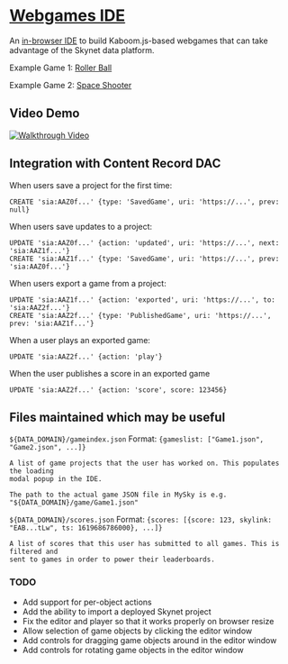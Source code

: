 # [Webgames IDE](https://webgames-ide.hns.siasky.net/)

An [in-browser IDE](https://webgames-ide.hns.siasky.net/) to build Kaboom.js-based webgames that can take advantage of the Skynet data platform.

Example Game 1: [Roller Ball](https://siasky.net/EABj-DjVMchH8U3WgrSeHdBGui-uS2NADBaTYUveOrktLw/)

Example Game 2: [Space Shooter](https://siasky.net/GAD6KfmNKysGhJOviHNj5IRkamlmLwQxety1L_e1-CiTEg/)


## Video Demo

[![Walkthrough Video](https://i.imgur.com/8LikgHS.png)](https://youtu.be/g6jRrBtVzI8)


## Integration with Content Record DAC

When users save a project for the first time:

    CREATE 'sia:AAZ0f...' {type: 'SavedGame', uri: 'https://...', prev: null}

When users save updates to a project:

    UPDATE 'sia:AAZ0f...' {action: 'updated', uri: 'https://...', next: 'sia:AAZ1f...'}
    CREATE 'sia:AAZ1f...' {type: 'SavedGame', uri: 'https://...', prev: 'sia:AAZ0f...'}

When users export a game from a project:

    UPDATE 'sia:AAZ1f...' {action: 'exported', uri: 'https://...', to: 'sia:AAZ2f...'}
    CREATE 'sia:AAZ2f...' {type: 'PublishedGame', uri: 'https://...', prev: 'sia:AAZ1f...'}

When a user plays an exported game:

    UPDATE 'sia:AAZ2f...' {action: 'play'}

When the user publishes a score in an exported game

    UPDATE 'sia:AAZ2f...' {action: 'score', score: 123456}


## Files maintained which may be useful

`${DATA_DOMAIN}/gameindex.json`
Format: `{gameslist: ["Game1.json", "Game2.json", ...]}`

    A list of game projects that the user has worked on. This populates the loading
    modal popup in the IDE.

    The path to the actual game JSON file in MySky is e.g. "${DATA_DOMAIN}/game/Game1.json"

`${DATA_DOMAIN}/scores.json`
Format: `{scores: [{score: 123, skylink: "EAB...tLw", ts: 1619686786000}, ...]}`

    A list of scores that this user has submitted to all games. This is filtered and
    sent to games in order to power their leaderboards.


### TODO

* Add support for per-object actions
* Add the ability to import a deployed Skynet project
* Fix the editor and player so that it works properly on browser resize
* Allow selection of game objects by clicking the editor window
* Add controls for dragging game objects around in the editor window
* Add controls for rotating game objects in the editor window